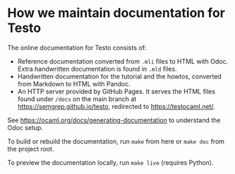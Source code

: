 How we maintain documentation for Testo
==

The online documentation for Testo consists of:

* Reference documentation converted from `.mli` files to HTML with Odoc.
  Extra handwritten documentation is found in `.mld` files.
* Handwritten documentation for the tutorial and the howtos, converted
  from Markdown to HTML with Pandoc.
* An HTTP server provided by GitHub Pages. It serves the HTML files
  found under `/docs` on the main branch at
  https://semgrep.github.io/testo, redirected to https://testocaml.net/.

See https://ocaml.org/docs/generating-documentation to understand the
Odoc setup.

To build or rebuild the documentation, run `make` from here
or `make doc` from the project root.

To preview the documentation locally, run `make live` (requires Python).
